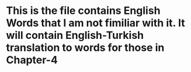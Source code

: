 # This is the file contains English Words that I am not fimiliar with it. It will contain English-Turkish translation to words for those in Chapter-4